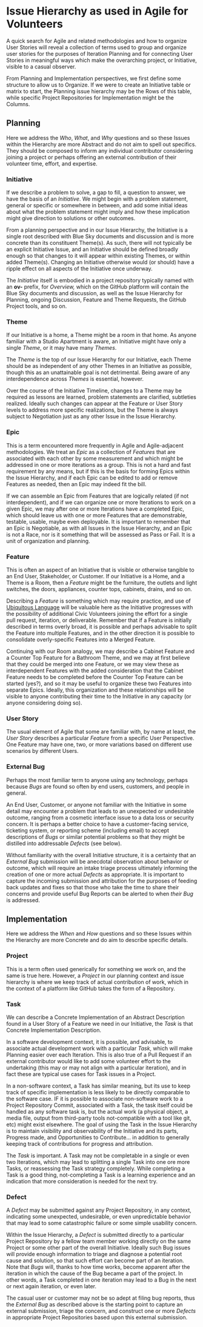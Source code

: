 <!--
 Copyright (C) 2024 Innovate for Vegas Foundation
 
 This file is part of doc-agile-for-volunteers.
 
 doc-agile-for-volunteers is free software: you can redistribute it and/or modify
 it under the terms of the GNU General Public License as published by
 the Free Software Foundation, either version 3 of the License, or
 (at your option) any later version.
 
 doc-agile-for-volunteers is distributed in the hope that it will be useful,
 but WITHOUT ANY WARRANTY; without even the implied warranty of
 MERCHANTABILITY or FITNESS FOR A PARTICULAR PURPOSE.  See the
 GNU General Public License for more details.
 
 You should have received a copy of the GNU General Public License
 along with doc-agile-for-volunteers.  If not, see <https://www.gnu.org/licenses/>.
-->

# Issue Hierarchy as used in Agile for Volunteers

A quick search for Agile and related methodologies and how to organize User Stories will reveal a collection of terms used to group and organize user stories for the purposes of Iteration Planning and for connecting User Stories in meaningful ways which make the overarching project, or Initiative, visible to a casual observer.

From Planning and Implementation perspectives, we first define some structure to allow us to Organize. If we were to create an Initiative table or matrix to start, the Planning issue hierarchy may be the Rows of this table, while specific Project Repositories for Implementation might be the Columns.

## Planning

Here we address the *Who*, *What*, and *Why* questions and so these Issues within the Hierarchy are more Abstract and do not aim to spell out specifics. They should be composed to inform any individual contributor considering joining a project or perhaps offering an external contribution of their volunteer time, effort, and expertise.

### Initiative

If we describe a problem to solve, a gap to fill, a question to answer, we have the basis of an *Initiative*. We might begin with a problem statement, general or specific or somewhere in between, and add some initial ideas about what the problem statement might imply and how these implication might give direction to solutions or other outcomes.

From a planning perspective and in our Issue Hierarchy, the Initiative is a single root described with Blue Sky documents and discussion and is more concrete than its constituent Theme(s). As such, there will not typically be an explicit Initiative Issue, and an Initiative should be defined broadly enough so that changes to it will appear within existing Themes, or within added Theme(s). Changing an Initiative otherwise would (or should) have a ripple effect on all aspects of the Initiative once underway.

The *Initiative* itself is embodied in a project repository typically named with an **ov-** prefix, for *Overview,* which on the GitHub platform will contain the Blue Sky documents and discussion, as well as the Issue Hierarchy for Planning, ongoing Discussion, Feature and Theme Requests, the GitHub Project tools, and so on.

### Theme

If our Initiative is a home, a Theme might be a room in that home. As anyone familiar with a Studio Apartment is aware, an Initiative might have only a single *Theme*, or it may have many *Themes*.

The *Theme* is the top of our Issue Hierarchy for our Initiative, each Theme should be as independent of any other Themes in an Initiative as possible, though this as an unattainable goal is not detrimental. Being aware of any interdependence across *Themes* is essential, however.

Over the course of the Initiative Timeline, changes to a Theme may be required as lessons are learned, problem statements are clarified, subtleties realized. Ideally such changes can appear at the Feature or User Story levels to address more specific realizations, but the Theme is always subject to Negotiation just as any other Issue in the Issue Hierarchy.

### Epic

This is a term encountered more frequently in Agile and Agile-adjacent methodologies. We treat an *Epic* as a collection of *Features* that are associated with each other by some measurement and which might be addressed in one or more iterations as a group. This is not a hard and fast requirement by any means, but if this is the basis for forming Epics within the Issue Hierarchy, and if each Epic can be edited to add or remove Features as needed, then an Epic may indeed fit the bill.

If we can assemble an Epic from Features that are logically related (if not interdependent), and if we can organize one or more Iterations to work on a given Epic, we may after one or more Iterations have a completed Epic, which should leave us with one or more Features that are demonstrable, testable, usable, maybe even deployable. It is important to remember that an Epic is Negotiable, as with all Issues in the Issue Hierarchy, and an Epic is not a Race, nor is it something that will be assessed as Pass or Fail. It is a unit of organization and planning.

### Feature

This is often an aspect of an Initiative that is visible or otherwise tangible to an End User, Stakeholder, or Customer. If our Initiative is a Home, and a Theme is a Room, then a *Feature* might be the furniture, the outlets and light switches, the doors, appliances, counter tops, cabinets, drains, and so on.

Describing a *Feature* is something which may require practice, and use of [Ubiquitous Language](glossary.md) will be valuable here as the Initiative progresses with the possibility of additional Civic Volunteers joining the effort for a single pull request, iteration, or deliverable. Remember that if a Feature is initially described in terms overly broad, it is possible and perhaps advisable to split the Feature into multiple Features, and in the other direction it is possible to consolidate overly-specific Features into a Merged Feature.

Continuing with our Room analogy, we may describe a Cabinet Feature and a Counter Top Feature for a Bathroom Theme, and we may at first believe that they could be merged into one Feature, or we may view these as interdependent Features with the added consideration that the Cabinet Feature needs to be completed before the Counter Top Feature can be started (yes?), and so it may be useful to organize these two Features into separate Epics. Ideally, this organization and these relationships will be visible to anyone contributing their time to the Initiative in any capacity (or anyone considering doing so).

### User Story

The usual element of Agile that some are familiar with, by name at least, the *User Story* describes a particular *Feature* from a specific User Perspective. One Feature may have one, two, or more variations based on different use scenarios by different Users.

### External Bug

Perhaps the most familiar term to anyone using any technology, perhaps because *Bugs* are found so often by end users, customers, and people in general.

An End User, Customer, or anyone not familiar with the Initiative in some detail may encounter a problem that leads to an unexpected or undesirable outcome, ranging from a cosmetic interface issue to a data loss or security concern. It is perhaps a better choice to have a customer-facing service, ticketing system, or reporting scheme (including email) to accept descriptions of *Bugs* or similar potential problems so that they might be distilled into addressable *Defects* (see below).

Without familiarity with the overall Initiative structure, it is a certainty that an *External Bug* submission will be anecdotal observation about behavior or outcome, which will require an intake triage process ultimately informing the creation of one or more actual *Defects* as appropriate. It is important to capture the incoming submission and attribution for the purposes of feeding back updates and fixes so that those who take the time to share their concerns and provide useful Bug Reports can be alerted to when *their Bug* is addressed.

## Implementation

Here we address the *When* and *How* questions and so these Issues within the Hierarchy are more Concrete and do aim to describe specific details.

### Project

This is a term often used generically for something we work on, and the same is true here. However, a *Project* in our planning context and issue hierarchy is where we keep track of actual contribution of work, which in the context of a platform like GitHub takes the form of a Repository.

### Task

We can describe a Concrete Implementation of an Abstract Description found in a User Story of a Feature we need in our Initiative, the *Task* is that Concrete Implementation Description.

In a software development context, it is possible, and advisable, to associate actual development work with a particular *Task*, which will make Planning easier over each Iteration. This is also true of a Pull Request if an external contributor would like to add some volunteer effort to the undertaking (this may or may not align with a particular iteration), and in fact these are typical use cases for Task issues in a Project.

In a non-software context, a Task has similar meaning, but its use to keep track of specific implementation is less likely to be directly comparable to the software case. IF it is possible to associate non-software work to a Project Repository Commit, associated with a Task, the task itself could be handled as any software task is, but the actual work (a physical object, a media file, output from third-party tools not-compatible with a tool like git, etc) might exist elsewhere. The goal of using the Task in the Issue Hierarchy is to maintain visibility and observability of the Initiative and its parts, Progress made, and Opportunities to Contribute… in addition to generally keeping track of contributions for progress and attribution.

The *Task* is important. A Task may not be completable in a single or even two Iterations, which may lead to splitting a single Task into one ore more Tasks, or reassessing the Task strategy completely. While completing a Task is a good thing, not-completing a Task is a learning experience and an indication that more consideration is needed for the next try.

### Defect

A *Defect* may be submitted against any Project Repository, in any context, indicating some unexpected, undesirable, or even unpredictable behavior that may lead to some catastrophic failure or some simple usability concern.

Within the Issue Hierarchy, a *Defect* is submitted directly to a particular Project Repository by a fellow team member working directly on the same Project or some other part of the overall Initiative. Ideally such Bug issues will provide enough information to triage and diagnose a potential root cause and solution, so that such effort can become part of an iteration. Note that *Bugs* will, thanks to how time works, become apparent after the iteration in which the cause of the Bug became a part of the project. In other words, a Task completed in one iteration may lead to a Bug in the next or next again iteration, or even later.

The casual user or customer may not be so adept at filing bug reports, thus the *External Bug* as described above is the starting point to capture an external submission, triage the concern, and construct one or more *Defects* in appropriate Project Repositories based upon this external submission.
